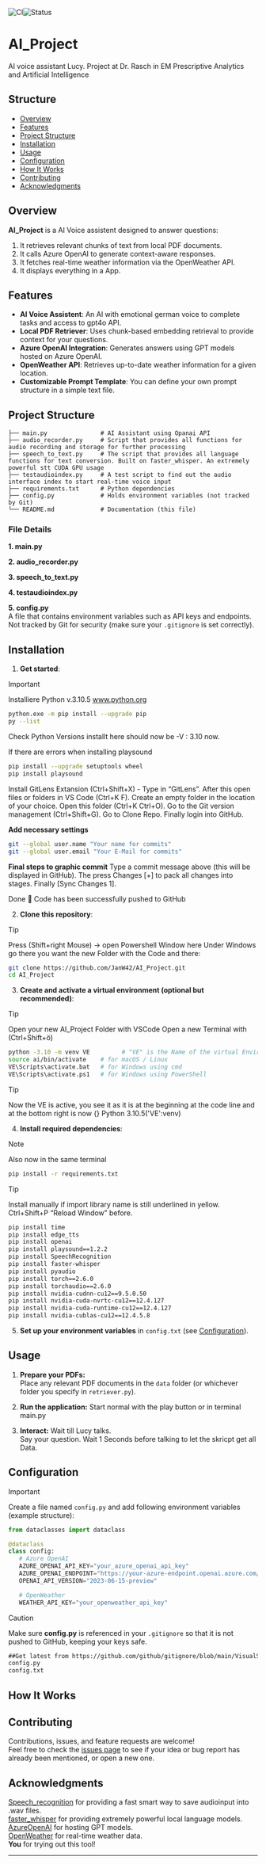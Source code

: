 ![CI](https://pypi-camo.freetls.fastly.net/186d79cdee29d06b107a999e2d8c8611121e160f/68747470733a2f2f6769746875622e636f6d2f5359535452414e2f6661737465722d776869737065722f776f726b666c6f77732f43492f62616467652e737667)![Status](https://pypi-camo.freetls.fastly.net/5d2da640fa2fb42f1cab6f8bf77084d0e539d17f/68747470733a2f2f696d672e736869656c64732e696f2f707970692f7374617475732f5370656563685265636f676e6974696f6e2e737667)

# AI_Project

AI voice assistant Lucy. Project at Dr. Rasch in EM Prescriptive Analytics and Artificial Intelligence

## Structure
- [Overview](#overview)
- [Features](#features)
- [Project Structure](#project-structure)
- [Installation](#installation)
- [Usage](#usage)
- [Configuration](#configuration)
- [How It Works](#how-it-works)
- [Contributing](#contributing)
- [Acknowledgments](#acknowledgments)

## Overview

**AI_Project** is a AI Voice assistent designed to answer questions:
1. It retrieves relevant chunks of text from local PDF documents.
2. It calls Azure OpenAI to generate context-aware responses.
3. It fetches real-time weather information via the OpenWeather API.
4. It displays everything in a App.

## Features

- **AI Voice Assistent**: An AI with emotional german voice to complete tasks and access to gpt4o API.
- **Local PDF Retriever**: Uses chunk-based embedding retrieval to provide context for your questions.
- **Azure OpenAI Integration**: Generates answers using GPT models hosted on Azure OpenAI.
- **OpenWeather API**: Retrieves up-to-date weather information for a given location.
- **Customizable Prompt Template**: You can define your own prompt structure in a simple text file.

## Project Structure

```plaintext
├── main.py               # AI Assistant using Opanai API
├── audio_recorder.py     # Script that provides all functions for audio recording and storage for further processing
├── speech_to_text.py     # The script that provides all language functions for text conversion. Built on faster_whisper. An extremely powerful stt CUDA GPU usage
├── testaudioindex.py     # A test script to find out the audio interface index to start real-time voice input
├── requirements.txt      # Python dependencies
├── config.py             # Holds environment variables (not tracked by Git)
└── README.md             # Documentation (this file)
```

### File Details

**1. main.py**  
  
**2. audio_recorder.py**  

**3. speech_to_text.py**  

**4. testaudioindex.py**  

**5. config.py**  
A file that contains environment variables such as API keys and endpoints.  
Not tracked by Git for security (make sure your `.gitignore` is set correctly).

## Installation
1. **Get started**:
> [!IMPORTANT]
> Installiere Python v.3.10.5 www.python.org
    
```bash
python.exe -m pip install --upgrade pip
py --list
```
Check Python Versions installt here should now be -V : 3.10 now.
 

If there are errors when installing playsound
```bash
pip install --upgrade setuptools wheel
pip install playsound
```

Install GitLens Extansion (Ctrl+Shift+X) - Type in “GitLens”. 
After this open files or folders in VS Code (Ctrl+K F). 
Create an empty folder in the location of your choice. 
Open this folder (Ctrl+K Ctrl+O). 
Go to the Git version management (Ctrl+Shift+G). 
Go to Clone Repo. 
Finally login into GitHub. 

**Add necessary settings**
```bash
git --global user.name "Your name for commits"
git --global user.email "Your E-Mail for commits"
```
**Final steps to graphic commit**
Type a commit message above (this will be displayed in GitHub).
The press Changes [+] to pack all changes into stages.
Finally [Sync Changes 1].
   
Done :rocket: Code has been successfully pushed to GitHub

2. **Clone this repository**:
> [!TIP]
> Press (Shift+right Mouse) -> open Powershell Window here
> Under Windows go there you want the new Folder with the Code and there:

```bash
git clone https://github.com/JanW42/AI_Project.git
cd AI_Project
```

3. **Create and activate a virtual environment (optional but recommended)**:
> [!TIP]
> Open your new AI_Project Folder with VSCode
> Open a new Terminal with (Ctrl+Shift+ö)

```bash
python -3.10 -m venv VE         # "VE" is the Name of the virtual Environment
source ai/bin/activate    # for macOS / Linux
VE\Scripts\activate.bat   # for Windows using cmd
VE\Scripts\activate.ps1   # for Windows using PowerShell
```

> [!TIP]
> Now the VE is active, you see it as it is at the beginning at the code line and
> at the bottom right is now {} Python 3.10.5('VE':venv)

4. **Install required dependencies**:
> [!NOTE]
> Also now in the same terminal

```bash
pip install -r requirements.txt
```

> [!TIP]
> Install manually if import library name is still underlined in yellow.
> Ctrl+Shift+P “Reload Window” before.

```bash
pip install time
pip install edge_tts
pip install openai
pip install playsound==1.2.2
pip install SpeechRecognition
pip install faster-whisper
pip install pyaudio
pip install torch==2.6.0
pip install torchaudio==2.6.0
pip install nvidia-cudnn-cu12==9.5.0.50
pip install nvidia-cuda-nvrtc-cu12==12.4.127
pip install nvidia-cuda-runtime-cu12==12.4.127
pip install nvidia-cublas-cu12==12.4.5.8
```
5. **Set up your environment variables** in `config.txt` (see [Configuration](#configuration)).

## Usage

1. **Prepare your PDFs:**  
Place any relevant PDF documents in the `data` folder (or whichever folder you specify in `retriever.py`).

2. **Run the application:**
Start normal with the play button or in terminal main.py
   
3. **Interact:**
Wait till Lucy talks.  
Say your question. Wait 1 Seconds before talking to let the skricpt get all Data.  

## Configuration
> [!IMPORTANT]
> Create a file named `config.py` and add following environment variables (example structure):

```python
from dataclasses import dataclass

@dataclass
class config:
   # Azure OpenAI
   AZURE_OPENAI_API_KEY="your_azure_openai_api_key"
   AZURE_OPENAI_ENDPOINT="https://your-azure-endpoint.openai.azure.com/"
   OPENAI_API_VERSION="2023-06-15-preview"

   # OpenWeather
   WEATHER_API_KEY="your_openweather_api_key"
```

> [!CAUTION]
> Make sure **config.py** is referenced in your `.gitignore` so that it is not pushed to GitHub, keeping your keys safe.

```txt
##Get latest from https://github.com/github/gitignore/blob/main/VisualStudio.gitignore
config.py
config.txt
```

## How It Works

## Contributing

Contributions, issues, and feature requests are welcome!  
Feel free to check the [issues page](../../issues) to see if your idea or bug report has already been mentioned, or open a new one.

## Acknowledgments

[Speech_recognition](https://github.com/Uberi/speech_recognition) for providing a fast smart way to save audioinput into .wav files.  
[faster_whisper](https://github.com/OpenNMT/CTranslate2/) for providing extremely powerful local language models.
[AzureOpenAI](https://github.com/openai/openai-python/tree/main) for hosting GPT models.  
[OpenWeather](https://github.com/openweathermap) for real-time weather data.  
**You** for trying out this tool!

---
